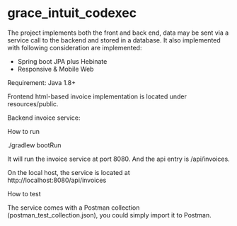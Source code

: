 # grace_intuit_codexec

The project implements both the front and back end, data may be sent via a service call to the backend and stored in a database.
It also implemented with following consideration are implemented:
- Spring boot JPA plus Hebinate 
- Responsive & Mobile Web

Requirement:
Java 1.8+

Frontend html-based invoice implementation is located under resources/public.

Backend invoice service:

How to run

./gradlew bootRun

It will run the invoice service at port 8080. And the api entry is /api/invoices.

On the local host, the service is located at http://localhost:8080/api/invoices

How to test

The service comes with a Postman collection (postman_test_collection.json), you could simply import it to Postman.
